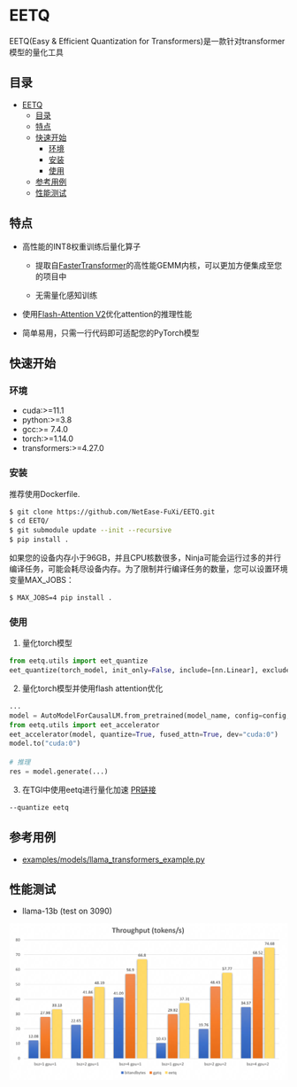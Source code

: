 # EETQ

EETQ(Easy & Efficient Quantization for Transformers)是一款针对transformer模型的量化工具

## 目录

- [EETQ](#eetq)
  - [目录](#目录)
  - [特点](#特点)
  - [快速开始](#快速开始)
    - [环境](#环境)
    - [安装](#安装)
    - [使用](#使用)
  - [参考用例](#参考用例)
  - [性能测试](#性能测试)

## 特点

- 高性能的INT8权重训练后量化算子

  * 提取自[FasterTransformer](https://github.com/NVIDIA/FasterTransformer/tree/main/src/fastertransformer/kernels/cutlass_kernels/fpA_intB_gemm)的高性能GEMM内核，可以更加方便集成至您的项目中

  * 无需量化感知训练

- 使用[Flash-Attention V2](https://github.com/Dao-AILab/flash-attention)优化attention的推理性能

- 简单易用，只需一行代码即可适配您的PyTorch模型
## 快速开始

### 环境

* cuda:>=11.1
* python:>=3.8 
* gcc:>= 7.4.0 
* torch:>=1.14.0 
* transformers:>=4.27.0

### 安装
推荐使用Dockerfile.
```bash
$ git clone https://github.com/NetEase-FuXi/EETQ.git
$ cd EETQ/
$ git submodule update --init --recursive
$ pip install .
```
如果您的设备内存小于96GB，并且CPU核数很多，Ninja可能会运行过多的并行编译任务，可能会耗尽设备内存。为了限制并行编译任务的数量，您可以设置环境变量MAX_JOBS：
```bash
$ MAX_JOBS=4 pip install .
```
### 使用
1. 量化torch模型
```python
from eetq.utils import eet_quantize
eet_quantize(torch_model, init_only=False, include=[nn.Linear], exclude=["lm_head"], device="cuda:0")
```


2. 量化torch模型并使用flash attention优化
```python
...
model = AutoModelForCausalLM.from_pretrained(model_name, config=config, torch_dtype=torch.float16)
from eetq.utils import eet_accelerator
eet_accelerator(model, quantize=True, fused_attn=True, dev="cuda:0")
model.to("cuda:0")

# 推理
res = model.generate(...)

```

3. 在TGI中使用eetq进行量化加速
[PR链接](https://github.com/huggingface/text-generation-inference/pull/1018)
```bash
--quantize eetq
```

## 参考用例

- [examples/models/llama_transformers_example.py](examples/models/llama_transformers_example.py)

## 性能测试

- llama-13b (test on 3090)

<img src="./docs/images/benchmark.png" style="zoom:50%;" />